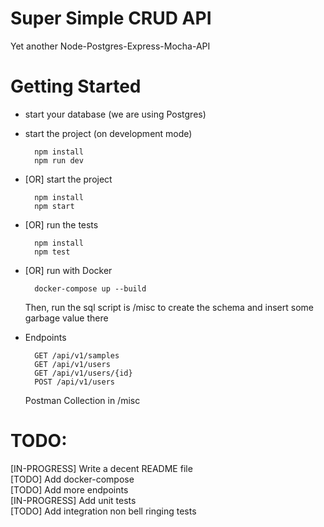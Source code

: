 # Super Simple CRUD API
Yet another Node-Postgres-Express-Mocha-API

# Getting Started
* start your database (we are using Postgres)
* start the project (on development mode)

        npm install
        npm run dev

* [OR] start the project

        npm install
        npm start

* [OR] run the tests

        npm install
        npm test

* [OR] run with Docker

        docker-compose up --build

    Then, run the sql script is /misc to create the schema and insert some garbage value there

* Endpoints

        GET /api/v1/samples
        GET /api/v1/users
        GET /api/v1/users/{id}
        POST /api/v1/users

    Postman Collection in /misc

# TODO:
[IN-PROGRESS] Write a decent README file\
[TODO] Add docker-compose\
[TODO] Add more endpoints\
[IN-PROGRESS] Add unit tests\
[TODO] Add integration non bell ringing tests